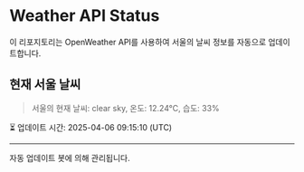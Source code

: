 
# Weather API Status

이 리포지토리는 OpenWeather API를 사용하여 서울의 날씨 정보를 자동으로 업데이트합니다.

## 현재 서울 날씨
> 서울의 현재 날씨: clear sky, 온도: 12.24°C, 습도: 33%

⏳ 업데이트 시간: 2025-04-06 09:15:10 (UTC)

---
자동 업데이트 봇에 의해 관리됩니다.
